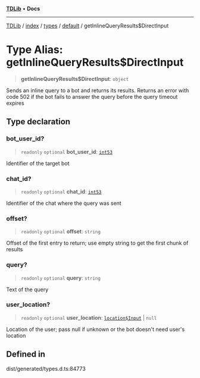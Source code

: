 [**TDLib**](../../../../../../README.md) • **Docs**

***

[TDLib](../../../../../../modules.md) / [index](../../../../../README.md) / [types](../../../README.md) / [default](../README.md) / getInlineQueryResults$DirectInput

# Type Alias: getInlineQueryResults$DirectInput

> **getInlineQueryResults$DirectInput**: `object`

Sends an inline query to a bot and returns its results. Returns an error with code 502 if the bot fails to answer the query before the query timeout expires

## Type declaration

### bot\_user\_id?

> `readonly` `optional` **bot\_user\_id**: [`int53`](int53.md)

Identifier of the target bot

### chat\_id?

> `readonly` `optional` **chat\_id**: [`int53`](int53.md)

Identifier of the chat where the query was sent

### offset?

> `readonly` `optional` **offset**: `string`

Offset of the first entry to return; use empty string to get the first chunk of results

### query?

> `readonly` `optional` **query**: `string`

Text of the query

### user\_location?

> `readonly` `optional` **user\_location**: [`location$Input`](location$Input.md) \| `null`

Location of the user; pass null if unknown or the bot doesn't need user's location

## Defined in

dist/generated/types.d.ts:84773

